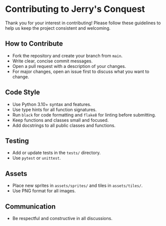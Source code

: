 # Contributing to Jerry's Conquest

Thank you for your interest in contributing! Please follow these guidelines to help us keep the project consistent and welcoming.

## How to Contribute
- Fork the repository and create your branch from `main`.
- Write clear, concise commit messages.
- Open a pull request with a description of your changes.
- For major changes, open an issue first to discuss what you want to change.

## Code Style
- Use Python 3.10+ syntax and features.
- Use type hints for all function signatures.
- Run `black` for code formatting and `flake8` for linting before submitting.
- Keep functions and classes small and focused.
- Add docstrings to all public classes and functions.

## Testing
- Add or update tests in the `tests/` directory.
- Use `pytest` or `unittest`.

## Assets
- Place new sprites in `assets/sprites/` and tiles in `assets/tiles/`.
- Use PNG format for all images.

## Communication
- Be respectful and constructive in all discussions.
